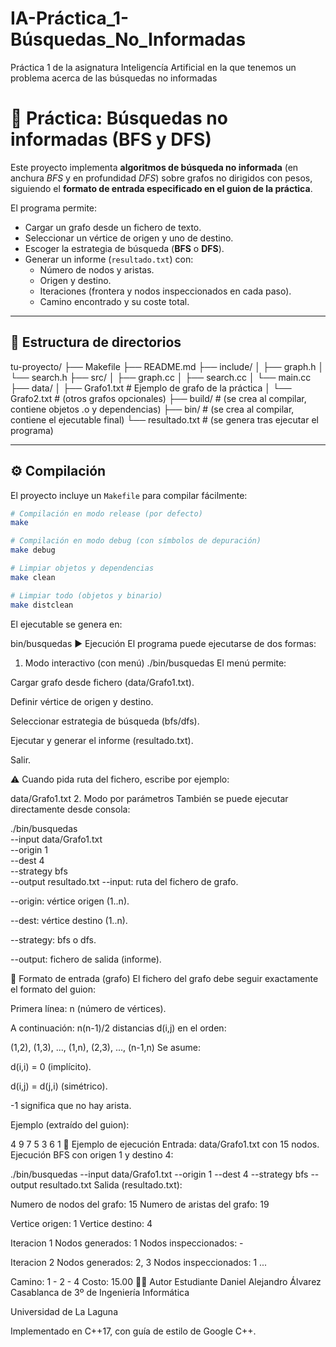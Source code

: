 # IA-Práctica_1-Búsquedas_No_Informadas
Práctica 1 de la asignatura Inteligencía Artificial en la que tenemos un problema acerca de las búsquedas no informadas
# 📘 Práctica: Búsquedas no informadas (BFS y DFS)

Este proyecto implementa **algoritmos de búsqueda no informada** (en anchura *BFS* y en profundidad *DFS*) sobre grafos no dirigidos con pesos, siguiendo el **formato de entrada especificado en el guion de la práctica**.

El programa permite:
- Cargar un grafo desde un fichero de texto.
- Seleccionar un vértice de origen y uno de destino.
- Escoger la estrategia de búsqueda (**BFS** o **DFS**).
- Generar un informe (`resultado.txt`) con:
  - Número de nodos y aristas.
  - Origen y destino.
  - Iteraciones (frontera y nodos inspeccionados en cada paso).
  - Camino encontrado y su coste total.

---

## 📂 Estructura de directorios

tu-proyecto/
├── Makefile
├── README.md
├── include/
│ ├── graph.h
│ └── search.h
├── src/
│ ├── graph.cc
│ ├── search.cc
│ └── main.cc
├── data/
│ ├── Grafo1.txt # Ejemplo de grafo de la práctica
│ └── Grafo2.txt # (otros grafos opcionales)
├── build/ # (se crea al compilar, contiene objetos .o y dependencias)
├── bin/ # (se crea al compilar, contiene el ejecutable final)
└── resultado.txt # (se genera tras ejecutar el programa)

---

## ⚙️ Compilación

El proyecto incluye un `Makefile` para compilar fácilmente:

```bash
# Compilación en modo release (por defecto)
make

# Compilación en modo debug (con símbolos de depuración)
make debug

# Limpiar objetos y dependencias
make clean

# Limpiar todo (objetos y binario)
make distclean
```
El ejecutable se genera en:

bin/busquedas
▶️ Ejecución
El programa puede ejecutarse de dos formas:

1. Modo interactivo (con menú)
./bin/busquedas
El menú permite:

Cargar grafo desde fichero (data/Grafo1.txt).

Definir vértice de origen y destino.

Seleccionar estrategia de búsqueda (bfs/dfs).

Ejecutar y generar el informe (resultado.txt).

Salir.

⚠️ Cuando pida ruta del fichero, escribe por ejemplo:

data/Grafo1.txt
2. Modo por parámetros
También se puede ejecutar directamente desde consola:

./bin/busquedas \
  --input data/Grafo1.txt \
  --origin 1 \
  --dest 4 \
  --strategy bfs \
  --output resultado.txt
--input: ruta del fichero de grafo.

--origin: vértice origen (1..n).

--dest: vértice destino (1..n).

--strategy: bfs o dfs.

--output: fichero de salida (informe).

📑 Formato de entrada (grafo)
El fichero del grafo debe seguir exactamente el formato del guion:

Primera línea: n (número de vértices).

A continuación: n(n-1)/2 distancias d(i,j) en el orden:

(1,2), (1,3), ..., (1,n), (2,3), ..., (n-1,n)
Se asume:

d(i,i) = 0 (implícito).

d(i,j) = d(j,i) (simétrico).

-1 significa que no hay arista.

Ejemplo (extraído del guion):

4
9 7 5 3 6 1
📜 Ejemplo de ejecución
Entrada: data/Grafo1.txt con 15 nodos.
Ejecución BFS con origen 1 y destino 4:

./bin/busquedas --input data/Grafo1.txt --origin 1 --dest 4 --strategy bfs --output resultado.txt
Salida (resultado.txt):

Numero de nodos del grafo: 15
Numero de aristas del grafo: 19

Vertice origen: 1
Vertice destino: 4

Iteracion 1
Nodos generados: 1
Nodos inspeccionados: -

Iteracion 2
Nodos generados: 2, 3
Nodos inspeccionados: 1
...

Camino: 1 - 2 - 4
Costo: 15.00
🧑‍💻 Autor
Estudiante Daniel Alejandro Álvarez Casablanca de 3º de Ingeniería Informática

Universidad de La Laguna

Implementado en C++17, con guía de estilo de Google C++.